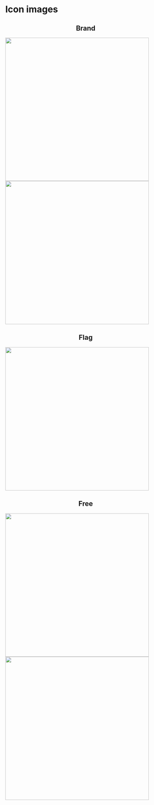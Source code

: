 # Icon images

<div style="text-align: center;">

## Brand
<img style="display: block;" width="450" src="https://raw.githubusercontent.com/shinokada/svelte-coreui-icons/main/static/images/coreui-brand-color.webp" />
<img style="display: block;" width="450" src="https://raw.githubusercontent.com/shinokada/svelte-coreui-icons/main/static/images/coreui-brand-mono.webp" />

## Flag
<img style="display: block;" width="450" src="https://raw.githubusercontent.com/shinokada/svelte-coreui-icons/main/static/images/coreui-flag.webp" />

## Free
<img style="display: block;" width="450" src="https://raw.githubusercontent.com/shinokada/svelte-coreui-icons/main/static/images/coreui-free-color.webp" />
<img style="display: block;" width="450" src="https://raw.githubusercontent.com/shinokada/svelte-coreui-icons/main/static/images/coreui-free.webp" />
</div>